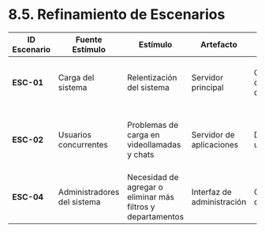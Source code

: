 # 8.5. Refinamiento de Escenarios

| **ID Escenario** | **Fuente Estímulo**       | **Estímulo**                                 | **Artefacto**              | **Entorno**                  | **Respuesta**                                      | **Medida de Respuesta**              | **Comentario**                        |
|-------------------|---------------------------|----------------------------------------------|----------------------------|------------------------------|--------------------------------------------------|---------------------------------------|---------------------------------------|
| **ESC-01**       | Carga del sistema         | Relentización del sistema                   | Servidor principal         | Condiciones de alta demanda  | El sistema pasa a un servidor de respaldo        | Tiempo de conmutación menor a 1.5 segundos | Asociado con ESCP-01 y ESCP-02.      |
| **ESC-02**       | Usuarios concurrentes     | Problemas de carga en videollamadas y chats | Servidor de aplicaciones   | Durante el uso activo        | Reducción del tiempo de respuesta en un 80%      | Tiempo de carga máximo de 3 segundos    | Asociado con ESCP-03 y ESCP-07.      |
| **ESC-04**       | Administradores del sistema | Necesidad de agregar o eliminar más filtros y departamentos | Interfaz de administración | Cambios en configuración     | El tiempo promedio no supera los 2 días laborables | Tiempo promedio de configuración menor a 16 horas | Asociado con ESCP-05.                |
